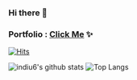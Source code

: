 ### Hi there 👋
### Portfolio : [Click Me](https://indiu6.github.io/portfolio/) ✨ <br>

[![Hits](https://hits.seeyoufarm.com/api/count/incr/badge.svg?url=https%3A%2F%2Fgithub.com%2Findiu6&count_bg=%2379C83D&title_bg=%23555555&icon=&icon_color=%23E7E7E7&title=hits&edge_flat=false)](https://github.com/indiu6)

![indiu6's github stats](https://github-readme-stats.vercel.app/api?username=indiu6&count_private=true&show_icons=true&hide=contribs)
![Top Langs](https://github-readme-stats.vercel.app/api/top-langs/?username=indiu6&layout=compact)
  

<!--
**indiu6/indiu6** is a ✨ _special_ ✨ repository because its `README.md` (this file) appears on your GitHub profile.

Here are some ideas to get you started:

- 🔭 I’m currently working on ...
- 🌱 I’m currently learning ...
- 👯 I’m looking to collaborate on ...
- 🤔 I’m looking for help with ...
- 💬 Ask me about ...
- 📫 How to reach me: ...
- 😄 Pronouns: ...
- ⚡ Fun fact: ...
-->
